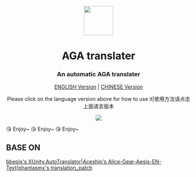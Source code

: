 
<div align="center">
  <a href="https://github.com/AGA-Translation">
    <img src="https://user-images.githubusercontent.com/65057243/113545351-9354f000-961c-11eb-97f4-42b6be6e5111.jpg"  width="80px" height="80px">
  </a>
  <h1 align="center">
    AGA translater
  </h1>
  <h3 align="center">
    An automatic AGA translater 
  </h3>

  [ENGLISH Version](https://github.com/AGA-Translation/translater/tree/ENGLISH) | [CHINESE Version](https://github.com/AGA-Translation/translater/tree/CHINESE)
  
  Please click on the language version above for how to use it|使用方法请点击上面语言版本
  
  
  




</div>

<div align="center">
  <img src="https://user-images.githubusercontent.com/65057243/113545868-8c7aad00-961d-11eb-9ae6-64fb57b2c22d.png">

</div>






😘  Enjoy~  😘  Enjoy~  😘  Enjoy~

## BASE ON

[bbepis's XUnity.AutoTranslator](https://github.com/bbepis/XUnity.AutoTranslator)|[Aceship's Alice-Gear-Aegis-EN-Text](https://github.com/Aceship/Alice-Gear-Aegis-EN-Text)|[phantasmx's translation_patch](https://github.com/phantasmx/AGA-mods/blob/master/translation_patch.zip)


